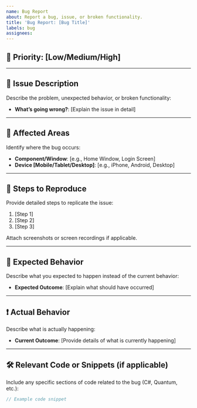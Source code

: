```yaml
---
name: Bug Report
about: Report a bug, issue, or broken functionality.
title: 'Bug Report: [Bug Title]'
labels: bug
assignees:
---
```


## 🐞 **Priority:** [Low/Medium/High]

---

## 🚨 **Issue Description**

Describe the problem, unexpected behavior, or broken functionality:

- **What’s going wrong?**: [Explain the issue in detail]

---

## 📍 **Affected Areas**

Identify where the bug occurs:

- **Component/Window**: [e.g., Home Window, Login Screen]
- **Device [Mobile/Tablet/Desktop]**: [e.g., iPhone, Android, Desktop]

---

## 🔄 **Steps to Reproduce**

Provide detailed steps to replicate the issue:

1. [Step 1]
2. [Step 2]
3. [Step 3]

Attach screenshots or screen recordings if applicable.

---

## 🎯 **Expected Behavior**

Describe what you expected to happen instead of the current behavior:

- **Expected Outcome**: [Explain what should have occurred]

---

## ❗ **Actual Behavior**

Describe what is actually happening:

- **Current Outcome**: [Provide details of what is currently happening]

---

## 🛠️ **Relevant Code or Snippets (if applicable)**

Include any specific sections of code related to the bug (C#, Quantum, etc.):

```javascript
// Example code snippet
```
